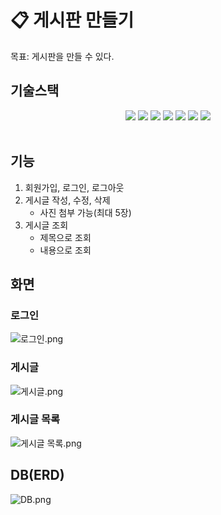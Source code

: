 # 📋 게시판 만들기
목표: 게시판을 만들 수 있다.

## 기술스택
<div align="center">
<img src="https://img.shields.io/badge/java-007396?style=for-the-badge&logo=java&logoColor=white">
<img src="https://img.shields.io/badge/springboot-6DB33F?style=for-the-badge&logo=springboot&logoColor=white">
<img src="https://img.shields.io/badge/spring_data_jpa-6DB33F?style=for-the-badge&logo=springboot&logoColor=white">
<img src="https://img.shields.io/badge/H2Database-004F9F?style=for-the-badge&logo=H2&logoColor=white">
<img src="https://img.shields.io/badge/postman-FF6C37?style=for-the-badge&logo=postman&logoColor=white">
<img src="https://img.shields.io/badge/bootstrap-7952B3?style=for-the-badge&logo=bootstrap&logoColor=white">
<img src="https://img.shields.io/badge/thymeleaf-005F0F?style=for-the-badge&logo=thymeleaf&logoColor=white">
</div>
<br>

## 기능
1. 회원가입, 로그인, 로그아웃
2. 게시글 작성, 수정, 삭제
   * 사진 첨부 가능(최대 5장)
3. 게시글 조회
   * 제목으로 조회
   * 내용으로 조회

## 화면
### 로그인
<img alt="로그인.png" src="로그인.png"/>

### 게시글
<img alt="게시글.png" src="게시글.png"/>

### 게시글 목록
<img alt="게시글 목록.png" src="게시글 목록.png"/>

## DB(ERD)

![DB.png](DB.png)

